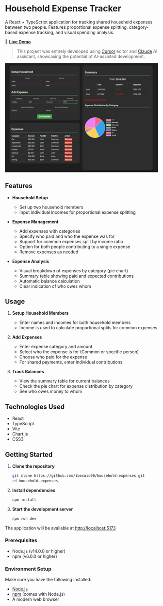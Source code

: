 # Household Expense Tracker

A React + TypeScript application for tracking shared household expenses between two people. Features proportional expense splitting, category-based expense tracking, and visual spending analysis.

🚀 **[Live Demo](https://ibosnic00.github.io/household-expenses/)**

> This project was entirely developed using [Cursor](https://cursor.sh/) editor and [Claude](https://www.anthropic.com/claude) AI assistant, showcasing the potential of AI-assisted development.

![Expense Tracker Demo](misc/demo.jpg)

## Features

- **Household Setup**
  - Set up two household members
  - Input individual incomes for proportional expense splitting

- **Expense Management**
  - Add expenses with categories
  - Specify who paid and who the expense was for
  - Support for common expenses split by income ratio
  - Option for both people contributing to a single expense
  - Remove expenses as needed

- **Expense Analysis**
  - Visual breakdown of expenses by category (pie chart)
  - Summary table showing paid and expected contributions
  - Automatic balance calculation
  - Clear indication of who owes whom

## Usage

1. **Setup Household Members**
   - Enter names and incomes for both household members
   - Income is used to calculate proportional splits for common expenses

2. **Add Expenses**
   - Enter expense category and amount
   - Select who the expense is for (Common or specific person)
   - Choose who paid for the expense
   - For shared payments, enter individual contributions

3. **Track Balances**
   - View the summary table for current balances
   - Check the pie chart for expense distribution by category
   - See who owes money to whom

## Technologies Used

- React
- TypeScript
- Vite
- Chart.js
- CSS3

## Getting Started

1. **Clone the repository**
   ```bash
   git clone https://github.com/ibosnic00/household-expenses.git
   cd household-expenses
   ```

2. **Install dependencies**
   ```bash
   npm install
   ```

4. **Start the development server**
   ```bash
   npm run dev
   ```

The application will be available at [http://localhost:5173](http://localhost:5173)

### Prerequisites

- Node.js (v14.0.0 or higher)
- npm (v6.0.0 or higher)

### Environment Setup

Make sure you have the following installed:
- [Node.js](https://nodejs.org/)
- [npm](https://www.npmjs.com/) (comes with Node.js)
- A modern web browser